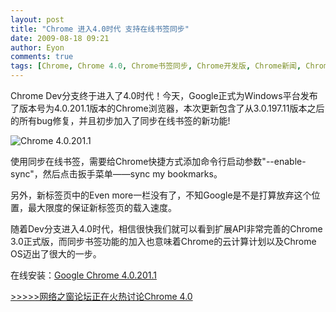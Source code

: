 ```yaml
---
layout: post
title: "Chrome 进入4.0时代 支持在线书签同步"
date: 2009-08-18 09:21
author: Eyon
comments: true
tags: [Chrome, Chrome 4.0, Chrome书签同步, Chrome开发版, Chrome新闻, Chrome更新]
---
```

Chrome Dev分支终于进入了4.0时代！今天，Google正式为Windows平台发布了版本号为4.0.201.1版本的Chrome浏览器，本次更新包含了从3.0.197.11版本之后的所有bug修复，并且初步加入了同步在线书签的新功能!

![Chrome 4.0.201.1](http://img.chromi.org/2009/08/2.PNG "Chrome 4.0.201.1")

使用同步在线书签，需要给Chrome快捷方式添加命令行启动参数"--enable-sync"，然后点击扳手菜单——sync my bookmarks。

另外，新标签页中的Even more一栏没有了，不知Google是不是打算放弃这个位置，最大限度的保证新标签页的载入速度。

随着Dev分支进入4.0时代，相信很快我们就可以看到扩展API非常完善的Chrome 3.0正式版，而同步书签功能的加入也意味着Chrome的云计算计划以及Chrome OS迈出了很大的一步。

在线安装：[Google Chrome 4.0.201.1](http://www.google.com/chrome/eula.html?extra=devchannel)

<span style="color: #ff0000;">[&gt;&gt;&gt;&gt;&gt;网络之窗论坛正在火热讨论Chrome 4.0](http://bbs.chromi.org/thread-6996-1-1.html)</span>
